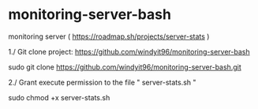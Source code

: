 # monitoring-server-bash
monitoring server ( https://roadmap.sh/projects/server-stats )

1./ Git clone project: https://github.com/windyit96/monitoring-server-bash

sudo git clone https://github.com/windyit96/monitoring-server-bash.git

2./ Grant execute permission to the file " server-stats.sh "

sudo chmod +x server-stats.sh
